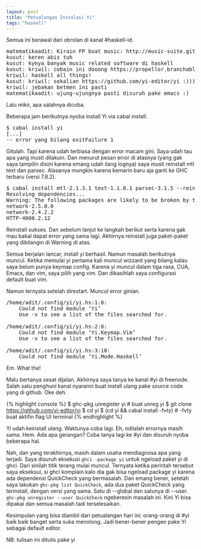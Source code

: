 ```yaml
---
layout: post
title: "Petualangan Instalasi Yi"
tags: "haskell"
---
```


Semua ini berawal dari obrolan di kanal #haskell-id.

<pre>
matematikaadit: Kirain FP buat music: http://music-suite.github.io/docs/ref/
kusut: keren abis tuh
kusut: kynya banyak music related software di haskell
kusut: kriwil: cobain ini dooong https://propellor.branchable.com/
kriwil: haskell all things!
kusut: kriwil: sekalian https://github.com/yi-editor/yi :)))))))))))
kriwil: jebakan betmen ini pasti
matematikaadit: ujung-ujungnya pasti disuruh pake emacs :)
</pre>

Lalu mikir, apa salahnya dicoba.

Beberapa jam berikutnya nyoba install Yi via cabal install.

<pre>
$ cabal install yi
[...]
-- error yang bilang exitFailure 1
</pre>

Gitulah. Tapi karena udah terbiasa dengan error macam gini. Saya udah tau apa yang
musti dilakuin. Dan menurut pesan error di atasnya (yang gak saya tampilin disini
karena emang udah ilang lognya) saya musti reinstall mtl text dan parsec. Alasanya
mungkin karena kemarin baru aja ganti ke GHC terbaru (versi 7.8.2).

<pre>
$ cabal install mtl-2.1.3.1 text-1.1.0.1 parsec-3.1.5 --reinstall --force-reinstall
Resolving dependencies...
Warning: The following packages are likely to be broken by the reinstalls:
network-2.5.0.0
network-2.4.2.2
HTTP-4000.2.12
</pre>

Reinstall sukses. Dan sebelum lanjut ke langkah berikut serta karena gak mau
bakal dapat error yang sama lagi. Akhirnya reinstall juga paket-paket yang
dibilangin di Warning di atas.

Semua berjalan lancar, install yi berhasil. Namun masalah berikutnya muncul.
Ketika memulai yi pertama kali muncul wizzard yang bilang kalau saya
belum punya keymap config. Karena yi muncul dalam tiga rasa, CUA, Emacs, dan vim,
saya pilih yang vim. Dan dikasihlah saya configurasi default buat vim.

Namun ternyata setelah direstart. Muncul error ginian.

<pre>
/home/adit/.config/yi/yi.hs:1:8:                                                
    Could not find module ‘Yi’                                                  
    Use -v to see a list of the files searched for.                             
                                                                                
/home/adit/.config/yi/yi.hs:2:8:                                                
    Could not find module ‘Yi.Keymap.Vim’                                       
    Use -v to see a list of the files searched for.                             
                                                                                
/home/adit/.config/yi/yi.hs:3:18:                                               
    Could not find module ‘Yi.Mode.Haskell’ 
</pre>

Em. What the!

Malu bertanya sesat dijalan. Akhirnya saya tanya ke kanal #yi di freenode. Salah satu
penghuni kanal nyaranin buat install ulang pake source code yang di github. Oke deh.

{% highlight console %}
$ ghc-pkg unregister yi    # buat unreg yi
$ git clone https://github.com/yi-editor/yi
$ cd yi
$ (cd yi && cabal install -fvty)   # -fvty buat aktifin flag UI terminal
{% endhighlight %}

Yi udah keinstall ulang. Waktunya coba lagi. Eh, ndilalah errornya masih sama.
Hem. Ada apa gerangan? Coba tanya lagi ke #yi dan disuruh nyoba beberapa hal.

Nah, dan yang terakhirnya, masih dalam usaha mendiagnosa apa yang terjadi.
Saya disuruh eksekusi `ghci -package yi` untuk ngeload paket yi di ghci. Dari sinilah
titik terang mulai muncul. Ternyata ketika perintah tersebut saya ekseksui, si ghci
komplain kalo dia gak bisa ngeload package yi karena ada dependensi QuickCheck yang
bermasalah. Dan emang bener, setelah saya lakukan `ghc-pkg list QuickCheck`, ada
dua paket QuickCheck yang terinstall, dengan versi yang sama. Satu di --global dan satunya
di --user. `ghc-pkg unregister --user QuickCheck` ngeberesin masalah ini. Kini Yi
bisa dipakai dan semua masalah tadi terselesaikan.

Kesimpulan yang bisa diambil dari petualangan hari ini: orang-orang di #yi baik baik banget
serta suka menolong. Jadi bener-bener pengen pake Yi sebagai default editor.

NB: tulisan ini ditulis pake yi

